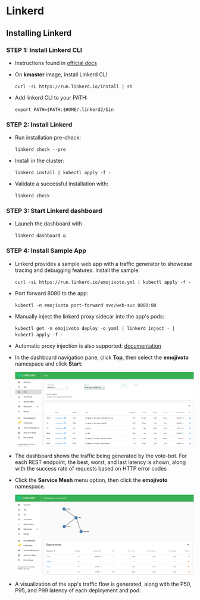 # Linkerd

## Installing Linkerd

### **STEP 1**: Install Linkerd CLI

- Instructions found in [official docs](https://linkerd.io/2/getting-started/)

- On **kmaster** image, install Linkerd CLI

  `curl -sL https://run.linkerd.io/install | sh`

- Add linkerd CLI to your PATH:

  `export PATH=$PATH:$HOME/.linkerd2/bin`


### **STEP 2**: Install Linkerd

- Run installation pre-check:

  `linkerd check --pre`

- Install in the cluster:

  `linkerd install | kubectl apply -f -`

- Validate a successful installation with:

  `linkerd check`


### **STEP 3**: Start Linkerd dashboard

- Launch the dashboard with

  `linkerd dashboard &`


### **STEP 4**: Install Sample App

- Linkerd provides a sample web app with a traffic generator to showcase tracing and debugging features. Install the sample:

  `curl -sL https://run.linkerd.io/emojivoto.yml | kubectl apply -f -`

- Port forward 8080 to the app:

  `kubectl -n emojivoto port-forward svc/web-svc 8080:80`

- Manually inject the linkerd proxy sidecar into the app's pods:

  `kubectl get -n emojivoto deploy -o yaml | linkerd inject - | kubectl apply -f -`

- Automatic proxy injection is also supported: [documentation](https://linkerd.io/2/tasks/automating-injection/)

- In the dashboard navigation pane, click **Top**, then select the **emojivoto** namespace and click **Start**:

  ![](images/linkerd-3f752edc.png)

- The dashboard shows the traffic being generated by the vote-bot. For each REST endpoint, the best, worst, and last latency is shown, along with the success rate of requests based on HTTP error codes

- Click the **Service Mesh** menu option, then click the **emojivoto** namespace.

  ![](images/linkerd-a31e3bde.png)

- A visualization of the app's traffic flow is generated, along with the P50, P95, and P99 latency of each deployment and pod.
